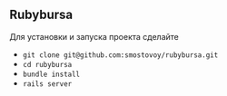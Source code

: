 ## Rubybursa

Для установки и запуска проекта сделайте

* `git clone git@github.com:smostovoy/rubybursa.git`
* `cd rubybursa`
* `bundle install`
* `rails server`
